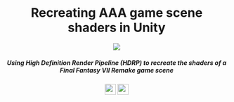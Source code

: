 <h1 align="center"> Recreating AAA game scene shaders in Unity </h1>

<p align="center">
 <a href="https://skillicons.dev">
    <img src="https://skillicons.dev/icons?i=unity"/>
 </a>
</p>

<h5 align="center">
  Using High Definition Render Pipeline (HDRP) to recreate the shaders of a Final Fantasy VII Remake game scene
</h5>

<p align="center">
 <img height="25" src="http://img.shields.io/static/v1?label = STATUS & message = %20 Completed & color = green & style=for-the-badge"/> 
 <img height="25" src="http://img.shields.io/static/v1?label = ENGINE / PIPELINE & message = Unity %20 HDRP & color = lightgray & style=for-the-badge"/> 
</p>
